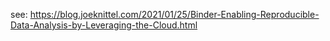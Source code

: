 see: https://blog.joeknittel.com/2021/01/25/Binder-Enabling-Reproducible-Data-Analysis-by-Leveraging-the-Cloud.html